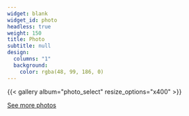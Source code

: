 ```yaml
---
widget: blank
widget_id: photo
headless: true
weight: 150
title: Photo
subtitle: null
design:
  columns: "1"
  background:
    color: rgba(48, 99, 186, 0)
---
```

{{< gallery album="photo_select" resize_options="x400" >}}



[See more photos](/photo)